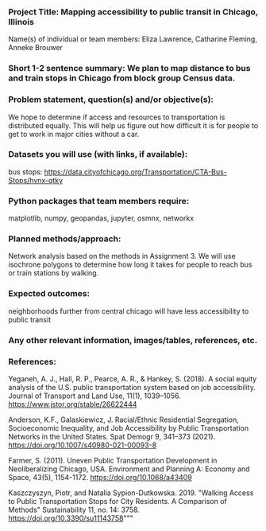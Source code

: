### Project Title: Mapping accessibility to public transit in Chicago, Illinois

Name(s) of individual or team members: Eliza Lawrence, Catharine Fleming, Anneke Brouwer

### Short 1-2 sentence summary: We plan to map distance to bus and train stops in Chicago from block group Census data.

### Problem statement, question(s) and/or objective(s): 
We hope to determine if access and resources to transportation is distributed equally. This will help us figure out how difficult it is for people to get to work in major cities without a car.

### Datasets you will use (with links, if available): 
bus stops: https://data.cityofchicago.org/Transportation/CTA-Bus-Stops/hvnx-qtky

### Python packages that team members require: 
matplotlib, numpy, geopandas, jupyter, osmnx, networkx

### Planned methods/approach: 
Network analysis based on the methods in Assignment 3. We will use isochrone polygons to determine how long it takes for people to reach bus or train stations by walking.

### Expected outcomes: 
neighborhoods further from central chicago will have less accessibility to public transit

### Any other relevant information, images/tables, references, etc.

### References:
Yeganeh, A. J., Hall, R. P., Pearce, A. R., & Hankey, S. (2018). A social equity analysis of the U.S. public transportation system based on job accessibility. Journal of Transport and Land Use, 11(1), 1039–1056. https://www.jstor.org/stable/26622444

Anderson, K.F., Galaskiewicz, J. Racial/Ethnic Residential Segregation, Socioeconomic Inequality, and Job Accessibility by Public Transportation Networks in the United States. Spat Demogr 9, 341–373 (2021). https://doi.org/10.1007/s40980-021-00093-8

Farmer, S. (2011). Uneven Public Transportation Development in Neoliberalizing Chicago, USA. Environment and Planning A: Economy and Space, 43(5), 1154-1172. https://doi.org/10.1068/a43409

Kaszczyszyn, Piotr, and Natalia Sypion-Dutkowska. 2019. "Walking Access to Public Transportation Stops for City Residents. A Comparison of Methods" Sustainability 11, no. 14: 3758. https://doi.org/10.3390/su11143758"""
